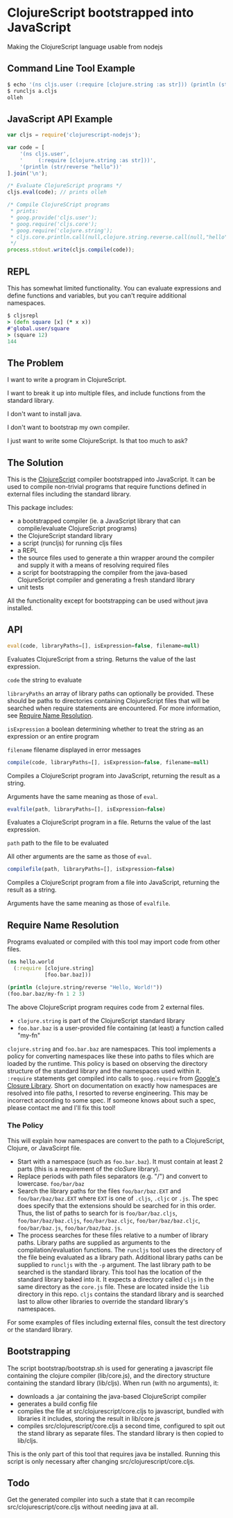 ClojureScript bootstrapped into JavaScript
==========================================

Making the ClojureScript language usable from nodejs

Command Line Tool Example
-------------------------
```bash
$ echo '(ns cljs.user (:require [clojure.string :as str])) (println (str/reverse "hello"))' > a.cljs
$ runcljs a.cljs
olleh
```

JavaScript API Example
----------------------

```javascript
var cljs = require('clojurescript-nodejs');

var code = [
    '(ns cljs.user',
    '     (:require [clojure.string :as str]))',
    '(println (str/reverse "hello"))'
].join('\n');

/* Evaluate ClojureScript programs */
cljs.eval(code); // prints olleh

/* Compile ClojureSCript programs
 * prints:
 * goog.provide('cljs.user');
 * goog.require('cljs.core');
 * goog.require('clojure.string');
 * cljs.core.println.call(null,clojure.string.reverse.call(null,"hello"));
 */
process.stdout.write(cljs.compile(code));
```

REPL
----
This has somewhat limited functionality.
You can evaluate expressions and define functions and variables, but you
can't require additional namespaces.

```clojure
$ cljsrepl
> (defn square [x] (* x x))
#'global.user/square
> (square 12)
144
```

The Problem
-----------

I want to write a program in ClojureScript.

I want to break it up into multiple files, and include functions from the
standard library.


I don't want to install java.

I don't want to bootstrap my own compiler.


I just want to write some ClojureScript. Is that too much to ask?


The Solution
------------

This is the [ClojureScript](https://github.com/clojure/clojurescript) compiler
bootstrapped into JavaScript. It can be used to compile non-trivial programs
that require functions defined in external files including the standard library.

This package includes:

* a bootstrapped compiler (ie. a JavaScript library that can
  compile/evaluate ClojureScript programs)
* the ClojureScript standard library
* a script (runcljs) for running cljs files
* a REPL
* the source files used to generate a thin wrapper around the compiler and
  supply it with a means of resolving required files
* a script for bootstrapping the compiler from the java-based ClojureScript
  compiler and generating a fresh standard library
* unit tests

All the functionality except for bootstrapping can be used without java
installed.


API
---
```javascript
eval(code, libraryPaths=[], isExpression=false, filename=null)
```
Evaluates ClojureScript from a string.
Returns the value of the last expression.

`code` the string to evaluate

`libraryPaths` an array of library paths can optionally be provided.
These should be paths to directories containing ClojureScript
files that will be searched when require statements are
encountered. For more information, see
[Require Name Resolution](#require-name-resolution).

`isExpression` a boolean determining whether to treat the string as
an expression or an entire program

`filename` filename displayed in error messages

```javascript
compile(code, libraryPaths=[], isExpression=false, filename=null)
```
Compiles a ClojureScript program into JavaScript, returning the result as a string.

Arguments have the same meaning as those of `eval`.

```javascript
evalfile(path, libraryPaths=[], isExpression=false)
```
Evaluates a ClojureScript program in a file.
Returns the value of the last expression.

`path` path to the file to be evaluated

All other arguments are the same as those of `eval`.

```javascript
compilefile(path, libraryPaths=[], isExpression=false)
```
Compiles a ClojureScript program from a file into JavaScript, returning the result as a string.

Arguments have the same meaning as those of `evalfile`.

Require Name Resolution
-----------------------

Programs evaluated or compiled with this tool may import code from other files.

```clojure
(ns hello.world
  (:require [clojure.string]
            [foo.bar.baz]))

(println (clojure.string/reverse "Hello, World!"))
(foo.bar.baz/my-fn 1 2 3)
```

The above ClojureScript program requires code from 2 external files.

- `clojure.string` is part of the ClojureScript standard library
- `foo.bar.baz` is a user-provided file containing (at least) a function called "my-fn"

`clojure.string` and `foo.bar.baz` are namespaces.
This tool implements a policy for converting namespaces like these into paths to files
which are loaded by the runtime. This policy is based on observing the directory structure
of the standard library and the namespaces used within it. `:require` statements get compiled
into calls to `goog.require` from
[Google's Closure Library](https://developers.google.com/closure/library/).
Short on documentation on exactly how namespaces are resolved into file paths, I resorted
to reverse engineering. This may be incorrect according to some spec. If someone knows about
such a spec, please contact me and I'll fix this tool!

### The Policy

This will explain how namespaces are convert to the path to a ClojureScript,
Clojure, or JavaScirpt file.

- Start with a namespace (such as `foo.bar.baz`). It must contain at least 2
  parts (this is a requirement of the clo*S*ure library).
- Replace periods with path files separators (e.g. "/") and convert to lowercase. `foo/bar/baz`
- Search the library paths for the files `foo/bar/baz.EXT` and
  `foo/bar/baz/baz.EXT` where `EXT` is one of `.cljs`, `.cljc` or `.js`. The
  spec does specify that the extensions should be searched for in this order.
  Thus, the list of paths to search for is 
  `foo/bar/baz.cljs`, `foo/bar/baz/baz.cljs`,
  `foo/bar/baz.cljc`, `foo/bar/baz/baz.cljc`,
  `foo/bar/baz.js`, `foo/bar/baz/baz.js`.
- The process searches for these files relative to a number of library paths.
  Library paths are supplied as arguments to the compilation/evaluation
  functions. The `runcljs` tool uses the directory of the file being evaluated
  as a library path. Additional library paths can be supplied to `runcljs` with
  the `-p` argument. The last library path to be searched is the standard
  library. This tool has the location of the standard library baked into it.
  It expects a directory called `cljs` in the same directory as the `core.js`
  file. These are located inside the `lib` directory in this repo. `cljs`
  contains the standard library and is searched last to allow other libraries to
  override the standard library's namespaces.

For some examples of files including external files, consult the test directory or
the standard library.


Bootstrapping
-------------

The script bootstrap/bootstrap.sh is used for generating a javascript file
containing the clojure compiler (lib/core.js), and the directory structure
containing the standard library (lib/cljs). When run (with no arguments), it:

* downloads a .jar containing the java-based ClojureScript compiler
* generates a build config file
* compiles the file at src/clojurescript/core.cljs to javascript, bundled with
  libraries it includes, storing the result in lib/core.js
* compiles src/clojurescript/core.cljs a second time, configured to spit out the
  stand library as separate files. The standard library is then copied to
  lib/cljs.

This is the only part of this tool that requires java be installed. Running this
script is only necessary after changing src/clojurescript/core.cljs.

Todo
----

Get the generated compiler into such a state that it can recompile
src/clojurescript/core.cljs without needing java at all.
